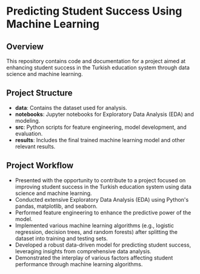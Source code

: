# Predicting Student Success Using Machine Learning 

## Overview

This repository contains code and documentation for a project aimed at enhancing student success in the Turkish education system through data science and machine learning.

## Project Structure

- **data**: Contains the dataset used for analysis.
- **notebooks**: Jupyter notebooks for Exploratory Data Analysis (EDA) and modeling.
- **src**: Python scripts for feature engineering, model development, and evaluation.
- **results**: Includes the final trained machine learning model and other relevant results.

## Project Workflow

- Presented with the opportunity to contribute to a project focused on improving student success in the Turkish education system using data science and machine learning.
- Conducted extensive Exploratory Data Analysis (EDA) using Python's pandas, matplotlib, and seaborn.
- Performed feature engineering to enhance the predictive power of the model.
- Implemented various machine learning algorithms (e.g., logistic regression, decision trees, and random forests) after splitting the dataset into training and testing sets.
- Developed a robust data-driven model for predicting student success, leveraging insights from comprehensive data analysis.
- Demonstrated the interplay of various factors affecting student performance through machine learning algorithms.
